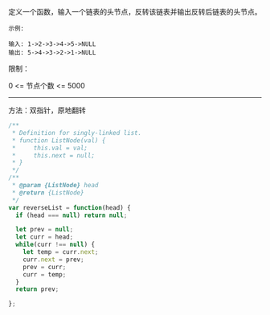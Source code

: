 定义一个函数，输入一个链表的头节点，反转该链表并输出反转后链表的头节点。

```
示例:

输入: 1->2->3->4->5->NULL
输出: 5->4->3->2->1->NULL
```




限制：

0 <= 节点个数 <= 5000

---

方法：双指针，原地翻转

```javascript
/**
 * Definition for singly-linked list.
 * function ListNode(val) {
 *     this.val = val;
 *     this.next = null;
 * }
 */
/**
 * @param {ListNode} head
 * @return {ListNode}
 */
var reverseList = function(head) {
  if (head === null) return null;

  let prev = null;
  let curr = head;
  while(curr !== null) {
    let temp = curr.next;
    curr.next = prev;
    prev = curr;
    curr = temp;
  }
  return prev;

};
```

